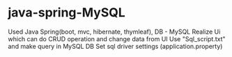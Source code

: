 # java-spring-MySQL
Used Java Spring(boot, mvc, hibernate, thymleaf), DB - MySQL
Realize Ui which can do CRUD operation and change data from UI
Use "Sql_script.txt" and make query in MySQL DB
Set sql driver settings (application.property)
